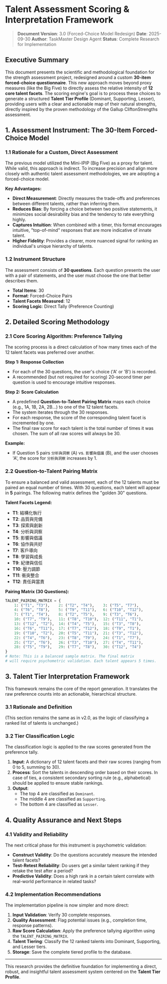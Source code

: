 # Talent Assessment Scoring & Interpretation Framework

> **Document Version**: 3.0 (Forced-Choice Model Redesign)
> **Date**: 2025-09-30
> **Author**: TaskMaster Design Agent
> **Status**: Complete Research for Implementation

## Executive Summary

This document presents the scientific and methodological foundation for the strength assessment project, redesigned around a custom **30-item forced-choice questionnaire**. This new approach moves beyond proxy measures (like the Big Five) to directly assess the relative intensity of **12 core talent facets**. The scoring engine's goal is to process these choices to generate a structured **Talent Tier Profile** (Dominant, Supporting, Lesser), providing users with a clear and actionable map of their natural strengths, directly inspired by the proven methodology of the Gallup CliftonStrengths assessment.

## 1. Assessment Instrument: The 30-Item Forced-Choice Model

### 1.1 Rationale for a Custom, Direct Assessment

The previous model utilized the Mini-IPIP (Big Five) as a proxy for talent. While valid, this approach is indirect. To increase precision and align more closely with authentic talent assessment methodologies, we are adopting a forced-choice model.

**Key Advantages:**
- **Direct Measurement**: Directly measures the trade-offs and preferences between different talents, rather than inferring them.
- **Reduces Bias**: By forcing a choice between two positive statements, it minimizes social desirability bias and the tendency to rate everything highly.
- **Captures Intuition**: When combined with a timer, this format encourages intuitive, "top-of-mind" responses that are more indicative of innate talent.
- **Higher Fidelity**: Provides a clearer, more nuanced signal for ranking an individual's unique hierarchy of talents.

### 1.2 Instrument Structure

The assessment consists of **30 questions**. Each question presents the user with a pair of statements, and the user must choose the one that better describes them.

- **Total Items**: 30
- **Format**: Forced-Choice Pairs
- **Talent Facets Measured**: 12
- **Scoring Logic**: Direct Tally (Preference Counting)

## 2. Detailed Scoring Methodology

### 2.1 Core Scoring Algorithm: Preference Tallying

The scoring process is a direct calculation of how many times each of the 12 talent facets was preferred over another.

**Step 1: Response Collection**
- For each of the 30 questions, the user's choice ('A' or 'B') is recorded.
- A recommended (but not required for scoring) 20-second timer per question is used to encourage intuitive responses.

**Step 2: Score Calculation**
- A predefined **Question-to-Talent Pairing Matrix** maps each choice (e.g., 1A, 1B, 2A, 2B...) to one of the 12 talent facets.
- The system iterates through the 30 responses.
- For each response, the score of the corresponding talent facet is incremented by one.
- The final raw score for each talent is the total number of times it was chosen. The sum of all raw scores will always be 30.

**Example:**
- If Question 5 pairs `分析與洞察` (A) vs. `影響與倡議` (B), and the user chooses 'A', the score for `分析與洞察` increases by 1.

### 2.2 Question-to-Talent Pairing Matrix

To ensure a balanced and valid assessment, each of the 12 talents must be paired an equal number of times. With 30 questions, each talent will appear in **5** pairings. The following matrix defines the "golden 30" questions.

**Talent Facets Legend:**
- **T1**: 結構化執行
- **T2**: 品質與完備
- **T3**: 探索與創新
- **T4**: 分析與洞察
- **T5**: 影響與倡議
- **T6**: 協作與共好
- **T7**: 客戶導向
- **T8**: 學習與成長
- **T9**: 紀律與信任
- **T10**: 壓力調節
- **T11**: 衝突整合
- **T12**: 責任與當責

**Pairing Matrix (30 Questions):**
```python
TALENT_PAIRING_MATRIX = {
    1: ("T1", "T3"),    2: ("T2", "T4"),    3: ("T5", "T7"),
    4: ("T6", "T8"),    5: ("T9", "T11"),   6: ("T10", "T12"),
    7: ("T1", "T4"),    8: ("T2", "T5"),    9: ("T3", "T6"),
    10: ("T7", "T9"),   11: ("T8", "T10"),  12: ("T11", "T1"),
    13: ("T12", "T2"),  14: ("T4", "T5"),   15: ("T3", "T8"),
    16: ("T6", "T11"),  17: ("T7", "T12"),  18: ("T9", "T1"),
    19: ("T10", "T2"),  20: ("T5", "T11"),  21: ("T3", "T12"),
    22: ("T4", "T6"),   23: ("T8", "T9"),   24: ("T1", "T7"),
    25: ("T2", "T6"),   26: ("T3", "T10"),  27: ("T4", "T11"),
    28: ("T5", "T9"),   29: ("T7", "T8"),   30: ("T12", "T4")
}
# Note: This is a balanced sample matrix. The final matrix
# will require psychometric validation. Each talent appears 5 times.
```

## 3. Talent Tier Interpretation Framework

This framework remains the core of the report generation. It translates the raw preference counts into an actionable, hierarchical structure.

### 3.1 Rationale and Definition

(This section remains the same as in v2.0, as the logic of classifying a ranked list of talents is unchanged.)

### 3.2 Tier Classification Logic

The classification logic is applied to the raw scores generated from the preference tally.

1.  **Input**: A dictionary of 12 talent facets and their raw scores (ranging from 0 to 5, summing to 30).
2.  **Process**: Sort the talents in descending order based on their scores. In case of ties, a consistent secondary sorting rule (e.g., alphabetical) should be applied to ensure stable rankings.
3.  **Output**:
    *   The top 4 are classified as `Dominant`.
    *   The middle 4 are classified as `Supporting`.
    *   The bottom 4 are classified as `Lesser`.

## 4. Quality Assurance and Next Steps

### 4.1 Validity and Reliability
The next critical phase for this instrument is psychometric validation:
- **Construct Validity**: Do the questions accurately measure the intended talent facets?
- **Test-Retest Reliability**: Do users get a similar talent ranking if they retake the test after a period?
- **Predictive Validity**: Does a high rank in a certain talent correlate with real-world performance in related tasks?

### 4.2 Implementation Recommendations
The implementation pipeline is now simpler and more direct:
1.  **Input Validation**: Verify 30 complete responses.
2.  **Quality Assessment**: Flag potential issues (e.g., completion time, response patterns).
3.  **Raw Score Calculation**: Apply the preference tallying algorithm using the `TALENT_PAIRING_MATRIX`.
4.  **Talent Tiering**: Classify the 12 ranked talents into Dominant, Supporting, and Lesser tiers.
5.  **Storage**: Save the complete tiered profile to the database.

---
This research provides the definitive foundation for implementing a direct, robust, and insightful talent assessment system centered on the **Talent Tier Profile**.